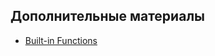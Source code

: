 ## Дополнительные материалы

* [Built-in Functions](https://docs.python.org/3.6/library/functions.html)

